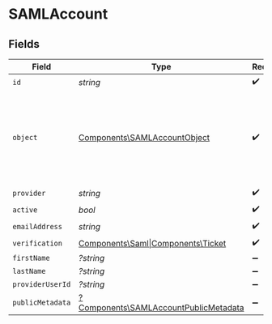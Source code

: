 # SAMLAccount


## Fields

| Field                                                                                         | Type                                                                                          | Required                                                                                      | Description                                                                                   |
| --------------------------------------------------------------------------------------------- | --------------------------------------------------------------------------------------------- | --------------------------------------------------------------------------------------------- | --------------------------------------------------------------------------------------------- |
| `id`                                                                                          | *string*                                                                                      | :heavy_check_mark:                                                                            | N/A                                                                                           |
| `object`                                                                                      | [Components\SAMLAccountObject](../../Models/Components/SAMLAccountObject.md)                  | :heavy_check_mark:                                                                            | String representing the object's type. Objects of the same type share the same value.<br/>    |
| `provider`                                                                                    | *string*                                                                                      | :heavy_check_mark:                                                                            | N/A                                                                                           |
| `active`                                                                                      | *bool*                                                                                        | :heavy_check_mark:                                                                            | N/A                                                                                           |
| `emailAddress`                                                                                | *string*                                                                                      | :heavy_check_mark:                                                                            | N/A                                                                                           |
| `verification`                                                                                | [Components\Saml\|Components\Ticket](../../Models/Components/SAMLAccountVerification.md)      | :heavy_check_mark:                                                                            | N/A                                                                                           |
| `firstName`                                                                                   | *?string*                                                                                     | :heavy_minus_sign:                                                                            | N/A                                                                                           |
| `lastName`                                                                                    | *?string*                                                                                     | :heavy_minus_sign:                                                                            | N/A                                                                                           |
| `providerUserId`                                                                              | *?string*                                                                                     | :heavy_minus_sign:                                                                            | N/A                                                                                           |
| `publicMetadata`                                                                              | [?Components\SAMLAccountPublicMetadata](../../Models/Components/SAMLAccountPublicMetadata.md) | :heavy_minus_sign:                                                                            | N/A                                                                                           |